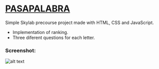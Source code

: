 # [PASAPALABRA](https://jalbertsr.github.io/pasapalabra/) 
Simple Skylab precourse project made with HTML, CSS and JavaScript.

* Implementation of ranking.
* Three diferent questions for each letter.

### Screenshot:

![alt text](https://i.gyazo.com/3d5ae124e82952061fa0928125810ee6.png)

